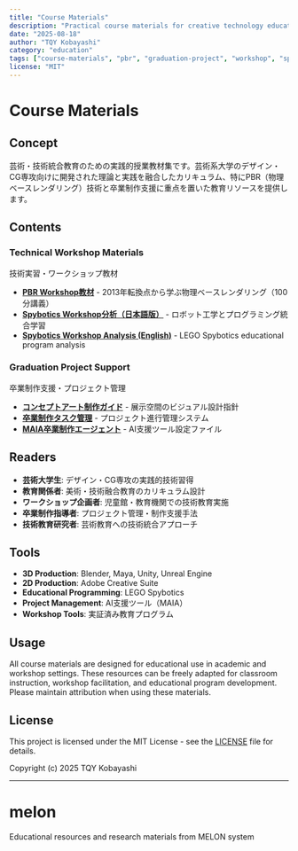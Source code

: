 ```yaml
---
title: "Course Materials"
description: "Practical course materials for creative technology education"
date: "2025-08-18"
author: "TQY Kobayashi"
category: "education"
tags: ["course-materials", "pbr", "graduation-project", "workshop", "spybotics"]
license: "MIT"
---
```

# Course Materials

## Concept

芸術・技術統合教育のための実践的授業教材集です。芸術系大学のデザイン・CG専攻向けに開発された理論と実践を融合したカリキュラム、特にPBR（物理ベースレンダリング）技術と卒業制作支援に重点を置いた教育リソースを提供します。

## Contents

### Technical Workshop Materials
技術実習・ワークショップ教材
- **[PBR Workshop教材](pbr-workshop-material.md)** - 2013年転換点から学ぶ物理ベースレンダリング（100分講義）
- **[Spybotics Workshop分析（日本語版）](spybotics-workshop-analysis-ja.md)** - ロボット工学とプログラミング統合学習
- **[Spybotics Workshop Analysis (English)](spybotics-workshop-analysis.md)** - LEGO Spybotics educational program analysis

### Graduation Project Support
卒業制作支援・プロジェクト管理
- **[コンセプトアート制作ガイド](graduation-project-concept-art-specifications.md)** - 展示空間のビジュアル設計指針
- **[卒業制作タスク管理](graduation-work-task-management-schedule-support-a.md)** - プロジェクト進行管理システム
- **[MAIA卒業制作エージェント](MAIA_graduation_agent.json)** - AI支援ツール設定ファイル

## Readers

- **芸術大学生**: デザイン・CG専攻の実践的技術習得
- **教育関係者**: 美術・技術融合教育のカリキュラム設計
- **ワークショップ企画者**: 児童館・教育機関での技術教育実施
- **卒業制作指導者**: プロジェクト管理・制作支援手法
- **技術教育研究者**: 芸術教育への技術統合アプローチ

## Tools

- **3D Production**: Blender, Maya, Unity, Unreal Engine
- **2D Production**: Adobe Creative Suite
- **Educational Programming**: LEGO Spybotics
- **Project Management**: AI支援ツール（MAIA）
- **Workshop Tools**: 実証済み教育プログラム

## Usage

All course materials are designed for educational use in academic and workshop settings. These resources can be freely adapted for classroom instruction, workshop facilitation, and educational program development. Please maintain attribution when using these materials.

## License

This project is licensed under the MIT License - see the [LICENSE](../../LICENSE) file for details.

Copyright (c) 2025 TQY Kobayashi

---

# melon
Educational resources and research materials from MELON system